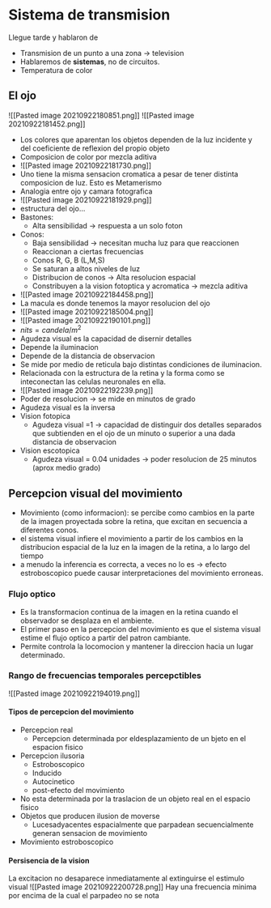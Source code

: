 # Sistema de transmision
Llegue tarde y hablaron de
- Transmision de un punto a una zona -> television
- Hablaremos de **sistemas**, no de circuitos.
- Temperatura de color
## El ojo
 ![[Pasted image 20210922180851.png]]
 ![[Pasted image 20210922181452.png]]
 - Los colores que aparentan los objetos dependen de la luz incidente y del coeficiente de reflexion del propio objeto
 - Composicion de color por mezcla aditiva
 - ![[Pasted image 20210922181730.png]]
 - Uno tiene la misma sensacion cromatica a pesar de tener distinta composicion de luz. Esto es Metamerismo
 - Analogia entre ojo y camara fotografica
 - ![[Pasted image 20210922181929.png]]
 - estructura del ojo...
 - Bastones: 
	 - Alta sensibilidad -> respuesta a un solo foton
 - Conos:
	 - Baja sensibilidad -> necesitan mucha luz para que reaccionen
	 - Reaccionan a ciertas frecuencias 
	 - Conos R, G, B (L,M,S)
	 - Se saturan a altos niveles de luz
	 - Distribucion de conos -> Alta resolucion espacial
	 - Constribuyen a la vision fotoptica y acromatica -> mezcla aditiva
 - ![[Pasted image 20210922184458.png]]
 - La macula es donde tenemos la mayor resolucion del ojo
 - ![[Pasted image 20210922185004.png]]
 - ![[Pasted image 20210922190101.png]]
 - $nits = candela /m^2$
 - Agudeza visual es la capacidad de disernir detalles
 - Depende la iluminacion
 - Depende de la distancia de observacion
 - Se mide por medio de reticula bajo distintas condiciones de iluminacion.
 - Relacionada con la estructura de la retina y la forma como se inteconectan las celulas neuronales en ella.
 - ![[Pasted image 20210922192239.png]]
 - Poder de resolucion -> se mide en minutos de grado
 - Agudeza visual es la inversa
 -  Vision fotopica
	 -  Agudeza visual =1 -> capacidad de distinguir dos detalles separados que subtienden en el ojo de un minuto o superior a una dada distancia de observacion
 - Vision escotopica
	 - Agudeza visual = 0.04 unidades -> poder resolucion de 25 minutos (aprox medio grado)
 ## Percepcion visual del movimiento
 -  Movimiento (como informacion): se percibe como cambios en la parte de la imagen proyectada sobre la retina, que excitan en secuencia a diferentes conos.
 - el sistema visual infiere el movimiento a partir de los cambios en la distribucion espacial de la luz en la imagen de la retina, a lo largo del tiempo
 - a menudo la inferencia es correcta, a veces no lo es -> efecto estroboscopico puede causar interpretaciones del movimiento erroneas.
 ### Flujo optico
 - Es la transformacion continua de la imagen en la retina cuando el observador se desplaza en el ambiente.
 - El primer paso en la percepcion del movimiento es que el sistema visual estime el flujo optico a partir del patron cambiante.
 - Permite controla la locomocion y mantener la direccion hacia un lugar determinado.

### Rango de frecuencias temporales percepctibles
![[Pasted image 20210922194019.png]]
#### Tipos de percepcion del movimiento
- Percepcion real
	- Percepcion determinada por eldesplazamiento de un bjeto en el espacion fisico
- Percepcion ilusoria
	- Estroboscopico
	- Inducido
	- Autocinetico
	- post-efecto del movimiento
- No esta determinada por la traslacion de un objeto real en el espacio fisico
- Objetos que producen ilusion de moverse
	- Lucesadyacentes espacialmente que parpadean secuencialmente generan sensacion de movimiento
- Movimiento estroboscopico

#### Persisencia de la vision
La excitacion no desaparece inmediatamente al extinguirse el estimulo visual
![[Pasted image 20210922200728.png]]
Hay una frecuencia minima por encima de la cual el parpadeo no se nota